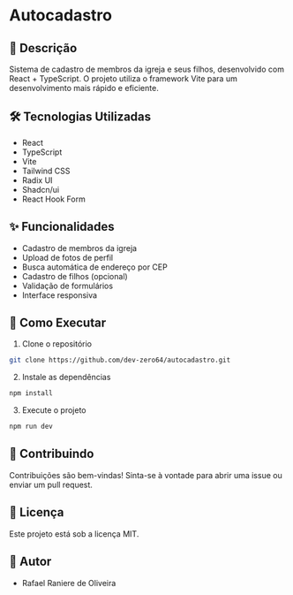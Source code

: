 # Autocadastro

## 📝 Descrição
Sistema de cadastro de membros da igreja e seus filhos, desenvolvido com React + TypeScript. O projeto utiliza o framework Vite para um desenvolvimento mais rápido e eficiente.

## 🛠️ Tecnologias Utilizadas
- React
- TypeScript
- Vite
- Tailwind CSS
- Radix UI
- Shadcn/ui
- React Hook Form

## ✨ Funcionalidades
- Cadastro de membros da igreja
- Upload de fotos de perfil
- Busca automática de endereço por CEP
- Cadastro de filhos (opcional)
- Validação de formulários
- Interface responsiva

## 🚀 Como Executar
1. Clone o repositório
```bash
git clone https://github.com/dev-zero64/autocadastro.git
```

2. Instale as dependências
```bash
npm install
```

3. Execute o projeto
```bash
npm run dev
```

## 🤝 Contribuindo
Contribuições são bem-vindas! Sinta-se à vontade para abrir uma issue ou enviar um pull request.

## 📄 Licença
Este projeto está sob a licença MIT.

## 👥 Autor
- Rafael Raniere de Oliveira